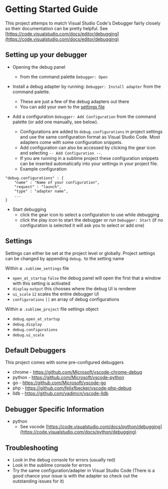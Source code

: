 # Getting Started Guide
This project attemps to match Visual Studio Code's Debugger fairly closely so their documentation can be pretty helpful. See [https://code.visualstudio.com/docs/editor/debugging](https://code.visualstudio.com/docs/editor/debugging)

## Setting up your debugger
- Opening the debug panel
  - from the command palette `Debugger: Open`

- Install a debug adapter by running: ```Debugger: Install adapter``` from the command palette.
  - These are just a few of the debug adapters out there
  - You can add your own to the [settings file](https://github.com/daveleroy/sublime_db/blob/master/debug.sublime-settings)

- Add a configuration ```Debugger: Add Configuration``` from the command palette (or add one manually, see below).
  - Configurations are added to `debug.configurations` in project settings and use the same configuration format as Visual Studio Code. Most adapters come with some configuration snippets. 
  - Add configuration can also be accessed by clicking the gear icon and selecting `-- Add Configuration --`.
  - If you are running in a sublime project these configuration snippets can be inserted automatically into your settings in your project file.
  - Example configuration
```
"debug.configurations" : {
	"name" : "Name of your configuration", 
	"request" : "launch",
	"type" : "adapter name",
	...
}
```

- Start debugging
  - click the gear icon to select a configuration to use while debugging
  - click the play icon to start the debugger or run `Debugger: Start` (if no configuration is selected it will ask you to select or add one)


## Settings
Settings can either be set at the project level or globally.
Project settings can be changed by appending `debug.` to the setting name 

Within a `.sublime_settings` file
- `open_at_startup` `false` the debug panel will open the first that a window with this setting is activated
- `display` `output` this chooses where the debug UI is renderer
- `ui_scale` `12` scales the entire debugger UI
- `configurations` `[]` an array of debug configurations

Within a `.sublime_project` file settings object
- `debug.open_at_startup`
- `debug.display`
- `debug.configurations`
- `debug.ui_scale`

## Default Debuggers
This project comes with some pre-configured debuggers
* chrome - https://github.com/Microsoft/vscode-chrome-debug
* python - https://github.com/Microsoft/vscode-python
* go - https://github.com/Microsoft/vscode-go
* php - https://github.com/felixfbecker/vscode-php-debug
* lldb - https://github.com/vadimcn/vscode-lldb

## Debugger Specific Information
- python
  - See vscode [https://code.visualstudio.com/docs/python/debugging](https://code.visualstudio.com/docs/python/debugging)

## Troubleshooting
- Look in the debug console for errors (usually red)
- Look in the sublime console for errors
- Try the same configuration/adapter in Visual Studio Code (There is a good chance your issue is with the adapter so check out the outstanding issues for it)
